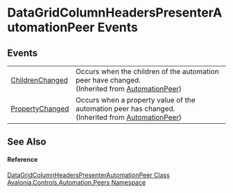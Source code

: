# DataGridColumnHeadersPresenterAutomationPeer Events




## Events
<table>
<tr>
<td><a href="E_Avalonia_Automation_Peers_AutomationPeer_ChildrenChanged">ChildrenChanged</a></td>
<td>Occurs when the children of the automation peer have changed.<br />(Inherited from <a href="T_Avalonia_Automation_Peers_AutomationPeer">AutomationPeer</a>)</td>
</tr>
<tr>
<td><a href="E_Avalonia_Automation_Peers_AutomationPeer_PropertyChanged">PropertyChanged</a></td>
<td>Occurs when a property value of the automation peer has changed.<br />(Inherited from <a href="T_Avalonia_Automation_Peers_AutomationPeer">AutomationPeer</a>)</td>
</tr>
</table>

## See Also


#### Reference
<a href="T_Avalonia_Controls_Automation_Peers_DataGridColumnHeadersPresenterAutomationPeer">DataGridColumnHeadersPresenterAutomationPeer Class</a>  
<a href="N_Avalonia_Controls_Automation_Peers">Avalonia.Controls.Automation.Peers Namespace</a>  

